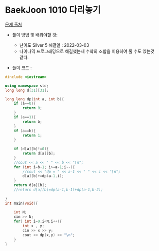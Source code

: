 # BaekJoon 1010 다리놓기 


[문제 출처](https://www.acmicpc.net/problem/1010)  

* 풀이 방법 및 배워야할 것: 

  * 난이도 Silver 5 해결일 : 2022-03-03
  * 다이나믹 프로그래밍으로 해결했는제 수학의 조합을 이용하여 풀 수도 있는것 같다.


- 풀이 코드 :
```cpp
#include <iostream>

using namespace std;
long long d[31][31];

long long dp(int a, int b){
	if (a==0){
		return 0;
	}
	if (a==1){
		return b;
	}
	if (a==b){
		return 1;
	}
	
	if (d[a][b]!=0){
		return d[a][b];
	}
	//cout << a << " " << b << "\n";
	for (int i=b-1; i>=a-1;i--){
		//cout << "dp = " << a-1 << " " << i << "\n";
		d[a][b]+=dp(a-1,i);
	}
	return d[a][b];
	//return d[a][b]=dp(a-1,b-1)+dp(a-1,b-2);
	
}
int main(void){
	
	int N;
	cin >> N;
	for( int i=0;i<N;i++){
		int x , y;
		cin >> x >> y;
		cout << dp(x,y) << "\n";
	}
}
```
